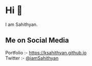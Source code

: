 # Hi 👋

I am Sahithyan.

## Me on Social Media

Portfolio :- https://ksahithyan.github.io   
Twitter :- [@iamSahithyan](https://www.twitter.com/iamSahithyan)
